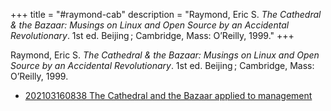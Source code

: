 +++
title = "#raymond-cab"
description = "Raymond, Eric S. _The Cathedral & the Bazaar: Musings on Linux and Open Source by an Accidental Revolutionary_. 1st ed. Beijing ; Cambridge, Mass: O’Reilly, 1999."
+++

Raymond, Eric S. _The Cathedral & the Bazaar: Musings on Linux and Open Source by an Accidental Revolutionary_. 1st ed. Beijing ; Cambridge, Mass: O’Reilly, 1999.

- [202103160838 The Cathedral and the Bazaar applied to management](/blips/202103160838-the-cathedral-and-the-bazaar-applied-to-management)
